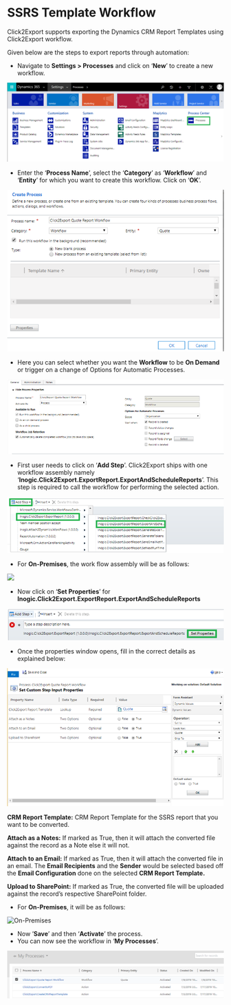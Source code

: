 # SSRS Template Workflow

Click2Export supports exporting the Dynamics CRM Report Templates using Click2Export workflow.&#x20;

Given below are the steps to export reports through automation:

* Navigate to **Settings > Processes** and click on ‘**New**’ to create a new workflow.

![](<../../../.gitbook/assets/1 (216).png>)

* Enter the ‘**Process Name**’, select the ‘**Category**’ as ‘**Workflow**’ and ‘**Entity**’ for which you want to create this workflow. Click on ‘**OK**’.

![](<../../../.gitbook/assets/2 (24).png>)

* Here you can select whether you want the **Workflow** to be **On Demand** or trigger on a change of Options for Automatic Processes.

![](<../../../.gitbook/assets/3 (32).png>)

* First user needs to click on ‘**Add Step**’.  Click2Export ships with one workflow assembly namely ‘**Inogic.Click2Export.ExportReport.ExportAndScheduleReports**’. This step is required to call the workflow for performing the selected action.

![](<../../../.gitbook/assets/4 (23).png>)

* For **On-Premises**, the work flow assembly will be as follows:

![](../../../.gitbook/assets/SSRS\_7.jpg)

* Now click on ‘**Set Properties**’ for **Inogic.Click2Export.ExportReport.ExportAndScheduleReports**

![](<../../../.gitbook/assets/5 (3).png>)

* Once the properties window opens, fill in the correct details as explained below:

![](<../../../.gitbook/assets/1 (157).png>)

**CRM Report Template:** CRM Report Template for the SSRS report that you want to be converted.

**Attach as a Notes:** If marked as True, then it will attach the converted file against the record as a Note else it will not.

**Attach to an Email:** If marked as True, then it will attach the converted file in an email. The **Email Recipients** and the **Sender** would be selected based off the **Email Configuration** done on the selected **CRM Report Template.**

**Upload to SharePoint:** If marked as True, the converted file will be uploaded against the record’s respective SharePoint folder.

* For **On-Premises**, it will be as follows:

![On-Premises](../../../.gitbook/assets/SSRS\_8.jpg)

* Now ’**Save**’  and then ‘**Activate**’ the process.
* You can now see the workflow in ‘**My Processes**’.

![](<../../../.gitbook/assets/6 (7).png>)

